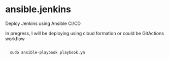 # ansible.jenkins
Deploy Jenkins using Ansible CI/CD 


In pregress, I will be deploying using cloud formation or could be GitActions workflow


<code>
  sudo ansible-playbook playbook.ym
</code>
  
  
